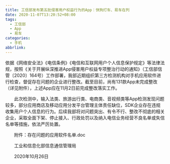 ```yaml
---
title: 工信部发布第五批侵害用户权益行为的App：快狗打车、易车在列
date: 2020-11-07T13:20:52+08:00
tags:
  - 工信部
  - App
  - 易车
categories:
  - 手机
abbrlink:
---
```


依据《网络安全法》《电信条例》《电信和互联网用户个人信息保护规定》等法律法规，按照《关于开展纵深推进App侵害用户权益专项整治行动的通知》（工信部信管〔2020〕164号）工作部署，我部近期组织第三方检测机构对手机应用软件进行检查，督促存在问题的企业进行整改。截至目前，尚有131款App未完成整改（详见附件），上述App应在11月2日前完成整改落实工作。

　　此次检测中，输入法类、旅游出行类、电商类、音视频类等App检测发现问题较多，部分应用商店及移动应用分发平台管理主体责任缺位，SDK企业存在违规收集用户个人信息的行为。后续我部将对问题突出、有令不行、整改不彻底的相关企业，采取全面下架、停止接入、行政处罚以及纳入电信业务经营不良名单或失信名单等措施，依法严厉处置。

　　附件：存在问题的应用软件名单.doc

　　工业和信息化部信息通信管理局

　　2020年10月26日